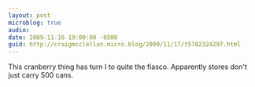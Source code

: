```yaml
---
layout: post
microblog: true
audio: 
date: 2009-11-16 19:00:00 -0500
guid: http://craigmcclellan.micro.blog/2009/11/17/t5782324297.html
---
```

This cranberry thing has turn I to quite the fiasco. Apparently stores don't just carry 500 cans.
